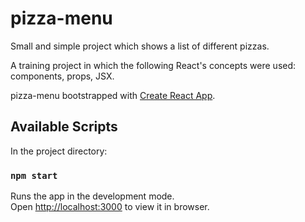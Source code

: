 # pizza-menu

Small and simple project which shows a list of different pizzas. 

A training project in which the following React's concepts were used: components, props, JSX.

pizza-menu bootstrapped with [Create React App](https://github.com/facebook/create-react-app).

## Available Scripts

In the project directory:

### `npm start`

Runs the app in the development mode.\
Open [http://localhost:3000](http://localhost:3000) to view it in browser.
